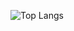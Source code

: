 ![Top Langs](https://github-readme-stats.vercel.app/api/top-langs/?username=detoxifiedplant&layout=compact&theme=radical&langs_count=8)

